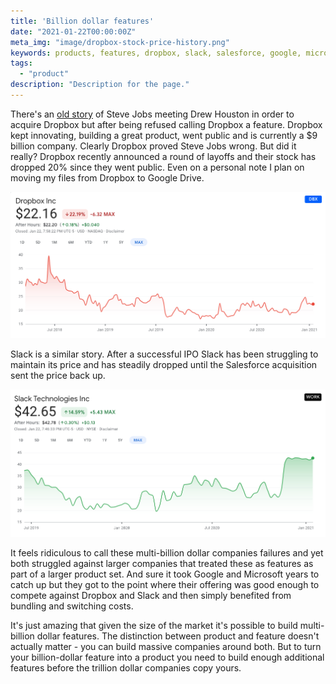 ```yaml
---
title: 'Billion dollar features'
date: "2021-01-22T00:00:00Z"
meta_img: "image/dropbox-stock-price-history.png"
keywords: products, features, dropbox, slack, salesforce, google, microsoft
tags:
  - "product"
description: "Description for the page."
---
```

There's an [old story](https://www.businessinsider.com/drew-houston-dropbox-steve-jobs-2017-6) of Steve Jobs meeting Drew Houston in order to acquire Dropbox but after being refused calling Dropbox a feature. Dropbox kept innovating, building a great product, went public and is currently a $9 billion company. Clearly Dropbox proved Steve Jobs wrong. But did it really? Dropbox recently announced a round of layoffs and their stock has dropped 20% since they went public. Even on a personal note I plan on moving my files from Dropbox to Google Drive.

![Dropbox stock price](/image/dropbox-stock-price-history.png)

Slack is a similar story. After a successful IPO Slack has been struggling to maintain its price and has steadily dropped until the Salesforce acquisition sent the price back up.

![Slack stock price](/image/slack-stock-price-history.png)

It feels ridiculous to call these multi-billion dollar companies failures and yet both struggled against larger companies that treated these as features as part of a larger product set. And sure it took Google and Microsoft years to catch up but they got to the point where their offering was good enough to compete against Dropbox and Slack and then simply benefited from bundling and switching costs.

It's just amazing that given the size of the market it's possible to build multi-billion dollar features. The distinction between product and feature doesn't actually matter - you can build massive companies around both. But to turn your billion-dollar feature into a product you need to build enough additional features before the trillion dollar companies copy yours.
